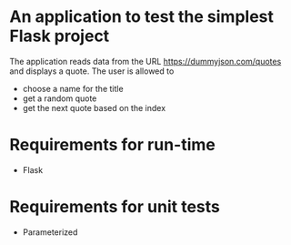 # An application to test the simplest Flask project 

The application reads data from the URL https://dummyjson.com/quotes and displays a quote.
The user is allowed to 
- choose a name for the title
- get a random quote
- get the next quote based on the index


# Requirements for run-time
- Flask

# Requirements for unit tests
- Parameterized 